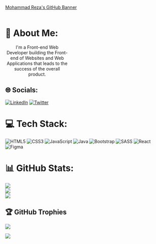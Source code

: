 [Mohammad Reza's GitHub Banner](./image/banner.jpg)
<br><br>

# 💫 About Me:

<p  style="text-align: center;width : 40%">I'm a Front-end Web Developer building the Front-end of Websites and Web Applications that leads to the success of the overall product.</p>

## 🌐 Socials:

[![LinkedIn](https://img.shields.io/badge/LinkedIn-%230077B5.svg?logo=linkedin&logoColor=white)](https://linkedin.com/in/mohammad2003mrz) [![Twitter](https://img.shields.io/badge/Twitter-%231DA1F2.svg?logo=Twitter&logoColor=white)](https://twitter.com/@mohammad2003_af)

# 💻 Tech Stack:

![HTML5](https://img.shields.io/badge/html5-%23E34F26.svg?style=for-the-badge&logo=html5&logoColor=white) ![CSS3](https://img.shields.io/badge/css3-%231572B6.svg?style=for-the-badge&logo=css3&logoColor=white) ![JavaScript](https://img.shields.io/badge/javascript-%23323330.svg?style=for-the-badge&logo=javascript&logoColor=%23F7DF1E) ![Java](https://img.shields.io/badge/java-%23ED8B00.svg?style=for-the-badge&logo=java&logoColor=white) ![Bootstrap](https://img.shields.io/badge/bootstrap-%23563D7C.svg?style=for-the-badge&logo=bootstrap&logoColor=white) ![SASS](https://img.shields.io/badge/SASS-hotpink.svg?style=for-the-badge&logo=SASS&logoColor=white) ![React](https://img.shields.io/badge/react-%2320232a.svg?style=for-the-badge&logo=react&logoColor=%2361DAFB) ![Figma](https://img.shields.io/badge/figma-%23F24E1E.svg?style=for-the-badge&logo=figma&logoColor=white)

# 📊 GitHub Stats:

![](https://github-readme-stats.vercel.app/api?username=mohammadreza2003-af&theme=dark&hide_border=false&include_all_commits=true&count_private=true)<br/>
![](https://github-readme-streak-stats.herokuapp.com/?user=mohammadreza2003-af&theme=dark&hide_border=false)<br/>
![](https://github-readme-stats.vercel.app/api/top-langs/?username=mohammadreza2003-af&theme=dark&hide_border=false&include_all_commits=true&count_private=true&layout=compact)

## 🏆 GitHub Trophies

![](https://github-profile-trophy.vercel.app/?username=mohammadreza2003-af&theme=juicyfresh&no-frame=false&no-bg=true&margin-w=4)

[![](https://visitcount.itsvg.in/api?id=mohammadreza2003-afz&icon=0&color=3)](https://visitcount.itsvg.in)

<!-- Proudly created with GPRM ( https://gprm.itsvg.in ) -->
